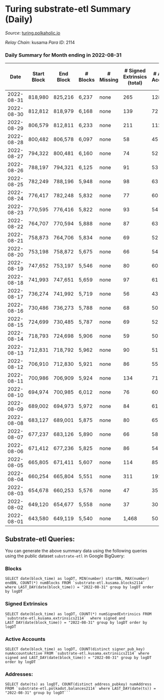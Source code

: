 # Turing substrate-etl Summary (Daily)

_Source_: [turing.polkaholic.io](https://turing.polkaholic.io)

*Relay Chain*: kusama
*Para ID*: 2114



### Daily Summary for Month ending in 2022-08-31


| Date | Start Block | End Block | # Blocks | # Missing | # Signed Extrinsics (total) | # Active Accounts | # Addresses with Balances | # Events | # Transfers | # XCM Transfers In | # XCM Transfers Out |
| ---- | ----------- | --------- | -------- | --------- | --------------------------- | ----------------- | ------------------------- | -------- | ----------- | ------------------ | ------------------- |
| 2022-08-31 | 818,980 | 825,216 | 6,237 | none  | 265 | 128 | 1,567 | 29,044 | 84  |   | 62  |
| 2022-08-30 | 812,812 | 818,979 | 6,168 | none  | 139 | 72 |  | 27,857 | 22  |   | 18  |
| 2022-08-29 | 806,579 | 812,811 | 6,233 | none  | 211 | 112 |  | 30,146 | 72  |   | 62 ($0.068) |
| 2022-08-28 | 800,482 | 806,578 | 6,097 | none  | 58 | 45 |  | 27,398 | 1  |   |   |
| 2022-08-27 | 794,322 | 800,481 | 6,160 | none  | 74 | 52 |  | 27,785 | 9  |   |   |
| 2022-08-26 | 788,197 | 794,321 | 6,125 | none  | 91 | 53 | 1,555 | 28,239 | 11  |   |   |
| 2022-08-25 | 782,249 | 788,196 | 5,948 | none  | 98 | 63 | 1,554 | 27,945 | 5  | 3 ($0.18) | 1 ($0.025) |
| 2022-08-24 | 776,417 | 782,248 | 5,832 | none  | 77 | 60 | 1,552 | 27,643 | 3  | 1 ($0.52) |   |
| 2022-08-23 | 770,595 | 776,416 | 5,822 | none  | 93 | 54 | 1,550 | 27,935 | 2  |   |   |
| 2022-08-22 | 764,707 | 770,594 | 5,888 | none  | 87 | 63 | 1,549 | 27,757 | 7  |   |   |
| 2022-08-21 | 758,873 | 764,706 | 5,834 | none  | 69 | 52 | 1,549 | 25,926 | 5  |   |   |
| 2022-08-20 | 753,198 | 758,872 | 5,675 | none  | 66 | 54 | 1,547 | 27,096 | 3  |   |   |
| 2022-08-19 | 747,652 | 753,197 | 5,546 | none  | 80 | 60 | 1,546 | 25,419 | 9  | 2  | 4  |
| 2022-08-18 | 741,993 | 747,651 | 5,659 | none  | 97 | 61 | 1,542 | 25,711 | 4  | 2  | 1  |
| 2022-08-17 | 736,274 | 741,992 | 5,719 | none  | 56 | 43 | 1,541 | 27,156 | 5  |   |   |
| 2022-08-16 | 730,486 | 736,273 | 5,788 | none  | 68 | 50 | 1,538 | 27,248 | 4  |   |   |
| 2022-08-15 | 724,699 | 730,485 | 5,787 | none  | 69 | 52 | 1,535 | 25,630 | 3  |   |   |
| 2022-08-14 | 718,793 | 724,698 | 5,906 | none  | 59 | 50 | 1,535 | 27,256 | 5  |   |   |
| 2022-08-13 | 712,831 | 718,792 | 5,962 | none  | 90 | 51 | 1,535 | 27,569 | 4  |   |   |
| 2022-08-12 | 706,910 | 712,830 | 5,921 | none  | 86 | 55 | 1,533 | 27,470 | 5  | 1 ($0.087) |   |
| 2022-08-11 | 700,986 | 706,909 | 5,924 | none  | 134 | 71 | 1,532 | 27,812 | 5  | 7 ($28.52) | 4 ($0.083) |
| 2022-08-10 | 694,974 | 700,985 | 6,012 | none  | 76 | 60 | 1,530 | 26,944 | 2  |   |   |
| 2022-08-09 | 689,002 | 694,973 | 5,972 | none  | 84 | 61 | 1,530 | 26,926 | 9  | 1 ($0.70) | 1 ($0.57) |
| 2022-08-08 | 683,127 | 689,001 | 5,875 | none  | 80 | 65 | 1,530 | 26,696 | 8  |   |   |
| 2022-08-07 | 677,237 | 683,126 | 5,890 | none  | 66 | 58 | 1,529 | 25,055 | 6  | 1 ($0.72) |   |
| 2022-08-06 | 671,412 | 677,236 | 5,825 | none  | 86 | 54 | 1,530 | 26,384 | 5  |   |   |
| 2022-08-05 | 665,805 | 671,411 | 5,607 | none  | 114 | 85 | 1,530 | 24,363 | 12  |   |   |
| 2022-08-04 | 660,254 | 665,804 | 5,551 | none  | 311 | 191 | 1,529 | 28,531 | 1,447  | 1 ($0.66) |   |
| 2022-08-03 | 654,678 | 660,253 | 5,576 | none  | 47 | 35 | 1,520 | 22,716 | 4  | 1  | 1  |
| 2022-08-02 | 649,120 | 654,677 | 5,558 | none  | 37 | 30 | 1,518 | 22,593 |   |   |   |
| 2022-08-01 | 643,580 | 649,119 | 5,540 | none  | 1,468 | 50 | 1,518 | 33,869 | 5  |   |   |

## Substrate-etl Queries:
You can generate the above summary data using the following queries using the public dataset `substrate-etl` in Google BigQuery:


### Blocks
```
SELECT date(block_time) as logDT, MIN(number) startBN, MAX(number) endBN, COUNT(*) numBlocks FROM `substrate-etl.kusama.blocks2114`  where LAST_DAY(date(block_time)) = "2022-08-31" group by logDT order by logDT
```


### Signed Extrinsics
```
SELECT date(block_time) as logDT, COUNT(*) numSignedExtrinsics FROM `substrate-etl.kusama.extrinsics2114`  where signed and LAST_DAY(date(block_time)) = "2022-08-31" group by logDT order by logDT
```


### Active Accounts
```
SELECT date(block_time) as logDT, COUNT(distinct signer_pub_key) numAccountsActive FROM `substrate-etl.kusama.extrinsics2114` where signed and LAST_DAY(date(block_time)) = "2022-08-31" group by logDT order by logDT
```


### Addresses:
```
SELECT date(ts) as logDT, COUNT(distinct address_pubkey) numAddress FROM `substrate-etl.polkadot.balances2114` where LAST_DAY(date(ts)) = "2022-08-31" group by logDT```

